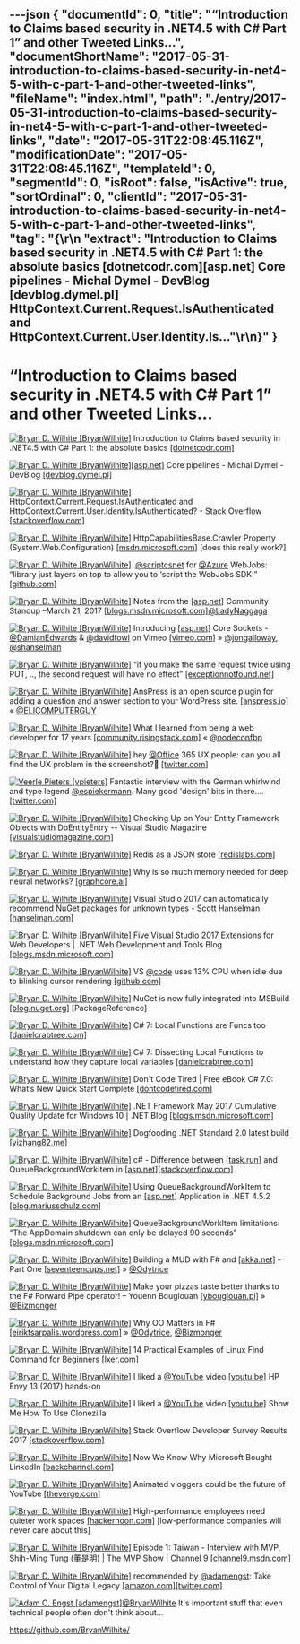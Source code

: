 ---json
{
  "documentId": 0,
  "title": "“Introduction to Claims based security in .NET4.5 with C# Part 1” and other Tweeted Links…",
  "documentShortName": "2017-05-31-introduction-to-claims-based-security-in-net4-5-with-c-part-1-and-other-tweeted-links",
  "fileName": "index.html",
  "path": "./entry/2017-05-31-introduction-to-claims-based-security-in-net4-5-with-c-part-1-and-other-tweeted-links",
  "date": "2017-05-31T22:08:45.116Z",
  "modificationDate": "2017-05-31T22:08:45.116Z",
  "templateId": 0,
  "segmentId": 0,
  "isRoot": false,
  "isActive": true,
  "sortOrdinal": 0,
  "clientId": "2017-05-31-introduction-to-claims-based-security-in-net4-5-with-c-part-1-and-other-tweeted-links",
  "tag": "{\r\n  \"extract\": \"Introduction to Claims based security in .NET4.5 with C# Part 1: the absolute basics [dotnetcodr.com][asp.net] Core pipelines - Michal Dymel - DevBlog [devblog.dymel.pl] HttpContext.Current.Request.IsAuthenticated and HttpContext.Current.User.Identity.Is...\"\r\n}"
}
---

# “Introduction to Claims based security in .NET4.5 with C# Part 1” and other Tweeted Links…

[<img alt="Bryan D. Wilhite [BryanWilhite]" src="https://songhay.blob.core.windows.net/shared-social-twitter/BryanWilhite.jpeg">](http://songhayblog.azurewebsites.net/ "Bryan D. Wilhite [BryanWilhite]") Introduction to Claims based security in .NET4.5 with C# Part 1: the absolute basics [[dotnetcodr.com]](https://dotnetcodr.com/2013/02/11/introduction-to-claims-based-security-in-net4-5-with-c-part-1/)

[<img alt="Bryan D. Wilhite [BryanWilhite]" src="https://songhay.blob.core.windows.net/shared-social-twitter/BryanWilhite.jpeg">](http://songhayblog.azurewebsites.net/ "Bryan D. Wilhite [BryanWilhite]")[[asp.net]](http://ASP.NET) Core pipelines - Michal Dymel - DevBlog [[devblog.dymel.pl]](https://devblog.dymel.pl/2017/03/20/asp-net-core-pipelines/)

[<img alt="Bryan D. Wilhite [BryanWilhite]" src="https://songhay.blob.core.windows.net/shared-social-twitter/BryanWilhite.jpeg">](http://songhayblog.azurewebsites.net/ "Bryan D. Wilhite [BryanWilhite]") HttpContext.Current.Request.IsAuthenticated and HttpContext.Current.User.Identity.IsAuthenticated? - Stack Overflow [[stackoverflow.com]](http://stackoverflow.com/questions/1379566/what-is-the-difference-between-httpcontext-current-request-isauthenticated-and-h)

[<img alt="Bryan D. Wilhite [BryanWilhite]" src="https://songhay.blob.core.windows.net/shared-social-twitter/BryanWilhite.jpeg">](http://songhayblog.azurewebsites.net/ "Bryan D. Wilhite [BryanWilhite]") HttpCapabilitiesBase.Crawler Property (System.Web.Configuration) [[msdn.microsoft.com]](https://msdn.microsoft.com/en-us/library/system.web.configuration.httpcapabilitiesbase.crawler(v=vs.110).aspx) [does this really work?]

[<img alt="Bryan D. Wilhite [BryanWilhite]" src="https://songhay.blob.core.windows.net/shared-social-twitter/BryanWilhite.jpeg">](http://songhayblog.azurewebsites.net/ "Bryan D. Wilhite [BryanWilhite]") .[@scriptcsnet](http://twitter.com/scriptcsnet) for [@Azure](http://twitter.com/Azure) WebJobs: “library just layers on top to allow you to ‘script the WebJobs SDK’” [[github.com]](https://github.com/Azure/azure-webjobs-sdk-script)

[<img alt="Bryan D. Wilhite [BryanWilhite]" src="https://songhay.blob.core.windows.net/shared-social-twitter/BryanWilhite.jpeg">](http://songhayblog.azurewebsites.net/ "Bryan D. Wilhite [BryanWilhite]") Notes from the [[asp.net]](http://ASP.NET) Community Standup –March 21, 2017 [[blogs.msdn.microsoft.com]](https://blogs.msdn.microsoft.com/webdev/2017/03/22/notes-from-the-asp-net-community-standup-march-21-2017/)[@LadyNaggaga](http://twitter.com/LadyNaggaga)

[<img alt="Bryan D. Wilhite [BryanWilhite]" src="https://songhay.blob.core.windows.net/shared-social-twitter/BryanWilhite.jpeg">](http://songhayblog.azurewebsites.net/ "Bryan D. Wilhite [BryanWilhite]") Introducing [[asp.net]](http://ASP.NET) Core Sockets - [@DamianEdwards](http://twitter.com/DamianEdwards) & [@davidfowl](http://twitter.com/davidfowl) on Vimeo [[vimeo.com]](https://vimeo.com/204078084) » [@jongalloway](http://twitter.com/jongalloway), [@shanselman](http://twitter.com/shanselman)

[<img alt="Bryan D. Wilhite [BryanWilhite]" src="https://songhay.blob.core.windows.net/shared-social-twitter/BryanWilhite.jpeg">](http://songhayblog.azurewebsites.net/ "Bryan D. Wilhite [BryanWilhite]") “if you make the same request twice using PUT, .., the second request will have no effect” [[exceptionnotfound.net]](https://www.exceptionnotfound.net/using-http-methods-correctly-in-asp-net-web-api/)

[<img alt="Bryan D. Wilhite [BryanWilhite]" src="https://songhay.blob.core.windows.net/shared-social-twitter/BryanWilhite.jpeg">](http://songhayblog.azurewebsites.net/ "Bryan D. Wilhite [BryanWilhite]") AnsPress is an open source plugin for adding a question and answer section to your WordPress site. [[anspress.io]](https://anspress.io/) « [@ELICOMPUTERGUY](http://twitter.com/ELICOMPUTERGUY)

[<img alt="Bryan D. Wilhite [BryanWilhite]" src="https://songhay.blob.core.windows.net/shared-social-twitter/BryanWilhite.jpeg">](http://songhayblog.azurewebsites.net/ "Bryan D. Wilhite [BryanWilhite]") What I learned from being a web developer for 17 years [[community.risingstack.com]](http://community.risingstack.com/ive-been-a-web-developer-for-17-years-and-this-is-what-i-learned-daniel-khan/) « [@nodeconfbp](http://twitter.com/nodeconfbp)

[<img alt="Bryan D. Wilhite [BryanWilhite]" src="https://songhay.blob.core.windows.net/shared-social-twitter/BryanWilhite.jpeg">](http://songhayblog.azurewebsites.net/ "Bryan D. Wilhite [BryanWilhite]") hey [@Office](http://twitter.com/Office) 365 UX people: can you all find the UX problem in the screenshot?😬 [[twitter.com]](https://twitter.com/BryanWilhite/status/868220243427995648/photo/1)

[<img alt="Veerle Pieters [vpieters]" src="https://songhay.blob.core.windows.net/shared-social-twitter/vpieters.png">](http://veerle.duoh.com/ "Veerle Pieters [vpieters]") Fantastic interview with the German whirlwind and type legend [@espiekermann](http://twitter.com/espiekermann). Many good 'design' bits in there.… [[twitter.com]](https://twitter.com/i/web/status/869450696214675456)

[<img alt="Bryan D. Wilhite [BryanWilhite]" src="https://songhay.blob.core.windows.net/shared-social-twitter/BryanWilhite.jpeg">](http://songhayblog.azurewebsites.net/ "Bryan D. Wilhite [BryanWilhite]") Checking Up on Your Entity Framework Objects with DbEntityEntry -- Visual Studio Magazine [[visualstudiomagazine.com]](https://visualstudiomagazine.com/articles/2017/03/01/check-ef-objects-dbentityentry.aspx)

[<img alt="Bryan D. Wilhite [BryanWilhite]" src="https://songhay.blob.core.windows.net/shared-social-twitter/BryanWilhite.jpeg">](http://songhayblog.azurewebsites.net/ "Bryan D. Wilhite [BryanWilhite]") Redis as a JSON store [[redislabs.com]](https://redislabs.com/blog/redis-as-a-json-store/)

[<img alt="Bryan D. Wilhite [BryanWilhite]" src="https://songhay.blob.core.windows.net/shared-social-twitter/BryanWilhite.jpeg">](http://songhayblog.azurewebsites.net/ "Bryan D. Wilhite [BryanWilhite]") Why is so much memory needed for deep neural networks? [[graphcore.ai]](https://www.graphcore.ai/blog/why-is-so-much-memory-needed-for-deep-neural-networks)

[<img alt="Bryan D. Wilhite [BryanWilhite]" src="https://songhay.blob.core.windows.net/shared-social-twitter/BryanWilhite.jpeg">](http://songhayblog.azurewebsites.net/ "Bryan D. Wilhite [BryanWilhite]") Visual Studio 2017 can automatically recommend NuGet packages for unknown types - Scott Hanselman [[hanselman.com]](https://www.hanselman.com/blog/VisualStudio2017CanAutomaticallyRecommendNuGetPackagesForUnknownTypes.aspx)

[<img alt="Bryan D. Wilhite [BryanWilhite]" src="https://songhay.blob.core.windows.net/shared-social-twitter/BryanWilhite.jpeg">](http://songhayblog.azurewebsites.net/ "Bryan D. Wilhite [BryanWilhite]") Five Visual Studio 2017 Extensions for Web Developers | .NET Web Development and Tools Blog [[blogs.msdn.microsoft.com]](https://blogs.msdn.microsoft.com/webdev/2017/03/21/five-visual-studio-2017-extensions-for-web-developers/)

[<img alt="Bryan D. Wilhite [BryanWilhite]" src="https://songhay.blob.core.windows.net/shared-social-twitter/BryanWilhite.jpeg">](http://songhayblog.azurewebsites.net/ "Bryan D. Wilhite [BryanWilhite]") VS [@code](http://twitter.com/code) uses 13% CPU when idle due to blinking cursor rendering [[github.com]](https://github.com/Microsoft/vscode/issues/22900)

[<img alt="Bryan D. Wilhite [BryanWilhite]" src="https://songhay.blob.core.windows.net/shared-social-twitter/BryanWilhite.jpeg">](http://songhayblog.azurewebsites.net/ "Bryan D. Wilhite [BryanWilhite]") NuGet is now fully integrated into MSBuild [[blog.nuget.org]](http://blog.nuget.org/20170316/NuGet-now-fully-integrated-into-MSBuild.html) [PackageReference]

[<img alt="Bryan D. Wilhite [BryanWilhite]" src="https://songhay.blob.core.windows.net/shared-social-twitter/BryanWilhite.jpeg">](http://songhayblog.azurewebsites.net/ "Bryan D. Wilhite [BryanWilhite]") C# 7: Local Functions are Funcs too [[danielcrabtree.com]](https://www.danielcrabtree.com/blog/84/c-sharp-7-local-functions-are-funcs-too)

[<img alt="Bryan D. Wilhite [BryanWilhite]" src="https://songhay.blob.core.windows.net/shared-social-twitter/BryanWilhite.jpeg">](http://songhayblog.azurewebsites.net/ "Bryan D. Wilhite [BryanWilhite]") C# 7: Dissecting Local Functions to understand how they capture local variables [[danielcrabtree.com]](https://www.danielcrabtree.com/blog/73/c-sharp-7-dissecting-local-functions-to-understand-how-they-capture-local-variables)

[<img alt="Bryan D. Wilhite [BryanWilhite]" src="https://songhay.blob.core.windows.net/shared-social-twitter/BryanWilhite.jpeg">](http://songhayblog.azurewebsites.net/ "Bryan D. Wilhite [BryanWilhite]") Don't Code Tired | Free eBook C# 7.0: What’s New Quick Start Complete [[dontcodetired.com]](http://dontcodetired.com/blog/post/Free-eBook-C-70-Whats-New-Quick-Start-Complete)

[<img alt="Bryan D. Wilhite [BryanWilhite]" src="https://songhay.blob.core.windows.net/shared-social-twitter/BryanWilhite.jpeg">](http://songhayblog.azurewebsites.net/ "Bryan D. Wilhite [BryanWilhite]") .NET Framework May 2017 Cumulative Quality Update for Windows 10 | .NET Blog [[blogs.msdn.microsoft.com]](https://blogs.msdn.microsoft.com/dotnet/2017/05/26/net-framework-may-2017-cumulative-quality-update-for-windows-10/)

[<img alt="Bryan D. Wilhite [BryanWilhite]" src="https://songhay.blob.core.windows.net/shared-social-twitter/BryanWilhite.jpeg">](http://songhayblog.azurewebsites.net/ "Bryan D. Wilhite [BryanWilhite]") Dogfooding .NET Standard 2.0 latest build [[yizhang82.me]](http://yizhang82.me/dogfooding-netstandard-2)

[<img alt="Bryan D. Wilhite [BryanWilhite]" src="https://songhay.blob.core.windows.net/shared-social-twitter/BryanWilhite.jpeg">](http://songhayblog.azurewebsites.net/ "Bryan D. Wilhite [BryanWilhite]") c# - Difference between [[task.run]](http://Task.Run) and QueueBackgroundWorkItem in [[asp.net]](http://Asp.Net)[[stackoverflow.com]](http://stackoverflow.com/questions/29938522/difference-between-task-run-and-queuebackgroundworkitem-in-asp-net)

[<img alt="Bryan D. Wilhite [BryanWilhite]" src="https://songhay.blob.core.windows.net/shared-social-twitter/BryanWilhite.jpeg">](http://songhayblog.azurewebsites.net/ "Bryan D. Wilhite [BryanWilhite]") Using QueueBackgroundWorkItem to Schedule Background Jobs from an [[asp.net]](http://ASP.NET) Application in .NET 4.5.2 [[blog.mariusschulz.com]](https://blog.mariusschulz.com/2014/05/07/scheduling-background-jobs-from-an-asp-net-application-in-net-4-5-2)

[<img alt="Bryan D. Wilhite [BryanWilhite]" src="https://songhay.blob.core.windows.net/shared-social-twitter/BryanWilhite.jpeg">](http://songhayblog.azurewebsites.net/ "Bryan D. Wilhite [BryanWilhite]") QueueBackgroundWorkItem limitations: “The AppDomain shutdown can only be delayed 90 seconds” [[blogs.msdn.microsoft.com]](https://blogs.msdn.microsoft.com/webdev/2014/06/04/queuebackgroundworkitem-to-reliably-schedule-and-run-background-processes-in-asp-net/)

[<img alt="Bryan D. Wilhite [BryanWilhite]" src="https://songhay.blob.core.windows.net/shared-social-twitter/BryanWilhite.jpeg">](http://songhayblog.azurewebsites.net/ "Bryan D. Wilhite [BryanWilhite]") Building a MUD with F# and [[akka.net]](http://Akka.NET) - Part One [[seventeencups.net]](https://www.seventeencups.net/building-a-mud-with-f-sharp-and-akka-net-part-one/) » [@Odytrice](http://twitter.com/Odytrice)

[<img alt="Bryan D. Wilhite [BryanWilhite]" src="https://songhay.blob.core.windows.net/shared-social-twitter/BryanWilhite.jpeg">](http://songhayblog.azurewebsites.net/ "Bryan D. Wilhite [BryanWilhite]") Make your pizzas taste better thanks to the F# Forward Pipe operator! – Youenn Bouglouan [[ybouglouan.pl]](http://www.ybouglouan.pl/2017/03/make-your-pizzas-taste-better-thanks-to-the-fsharp-forward-pipe-operator/) » [@Bizmonger](http://twitter.com/Bizmonger)

[<img alt="Bryan D. Wilhite [BryanWilhite]" src="https://songhay.blob.core.windows.net/shared-social-twitter/BryanWilhite.jpeg">](http://songhayblog.azurewebsites.net/ "Bryan D. Wilhite [BryanWilhite]") Why OO Matters in F# [[eiriktsarpalis.wordpress.com]](https://eiriktsarpalis.wordpress.com/2017/03/20/why-oo-matters-in-f/) » [@Odytrice](http://twitter.com/Odytrice), [@Bizmonger](http://twitter.com/Bizmonger)

[<img alt="Bryan D. Wilhite [BryanWilhite]" src="https://songhay.blob.core.windows.net/shared-social-twitter/BryanWilhite.jpeg">](http://songhayblog.azurewebsites.net/ "Bryan D. Wilhite [BryanWilhite]") 14 Practical Examples of Linux Find Command for Beginners [[lxer.com]](http://lxer.com/module/newswire/ext_link.php?rid=240419)

[<img alt="Bryan D. Wilhite [BryanWilhite]" src="https://songhay.blob.core.windows.net/shared-social-twitter/BryanWilhite.jpeg">](http://songhayblog.azurewebsites.net/ "Bryan D. Wilhite [BryanWilhite]") I liked a [@YouTube](http://twitter.com/YouTube) video [[youtu.be]](http://youtu.be/er1ZGy3ITfQ?a) HP Envy 13 (2017) hands-on

[<img alt="Bryan D. Wilhite [BryanWilhite]" src="https://songhay.blob.core.windows.net/shared-social-twitter/BryanWilhite.jpeg">](http://songhayblog.azurewebsites.net/ "Bryan D. Wilhite [BryanWilhite]") I liked a [@YouTube](http://twitter.com/YouTube) video [[youtu.be]](http://youtu.be/kFU-eG8UaTM?a) Show Me How To Use Clonezilla

[<img alt="Bryan D. Wilhite [BryanWilhite]" src="https://songhay.blob.core.windows.net/shared-social-twitter/BryanWilhite.jpeg">](http://songhayblog.azurewebsites.net/ "Bryan D. Wilhite [BryanWilhite]") Stack Overflow Developer Survey Results 2017 [[stackoverflow.com]](http://stackoverflow.com/insights/survey/2017/)

[<img alt="Bryan D. Wilhite [BryanWilhite]" src="https://songhay.blob.core.windows.net/shared-social-twitter/BryanWilhite.jpeg">](http://songhayblog.azurewebsites.net/ "Bryan D. Wilhite [BryanWilhite]") Now We Know Why Microsoft Bought LinkedIn [[backchannel.com]](https://backchannel.com/now-we-know-why-microsoft-bought-linkedin-dad742b3dd87#.16oew9rjg)

[<img alt="Bryan D. Wilhite [BryanWilhite]" src="https://songhay.blob.core.windows.net/shared-social-twitter/BryanWilhite.jpeg">](http://songhayblog.azurewebsites.net/ "Bryan D. Wilhite [BryanWilhite]") Animated vloggers could be the future of YouTube [[theverge.com]](http://www.theverge.com/2017/3/21/14994816/animated-vlogger-ai-kizuna-youtube-lets-play)

[<img alt="Bryan D. Wilhite [BryanWilhite]" src="https://songhay.blob.core.windows.net/shared-social-twitter/BryanWilhite.jpeg">](http://songhayblog.azurewebsites.net/ "Bryan D. Wilhite [BryanWilhite]") High-performance employees need quieter work spaces [[hackernoon.com]](http://hackernoon.com/58-of-high-performance-employees-say-they-need-more-quiet-work-spaces-4381241a6453#.767o5aq6p) [low-performance companies will never care about this]

[<img alt="Bryan D. Wilhite [BryanWilhite]" src="https://songhay.blob.core.windows.net/shared-social-twitter/BryanWilhite.jpeg">](http://songhayblog.azurewebsites.net/ "Bryan D. Wilhite [BryanWilhite]") Episode 1: Taiwan - Interview with MVP, Shih-Ming Tung (董是明) | The MVP Show | Channel 9 [[channel9.msdn.com]](https://channel9.msdn.com/Shows/MVP-Show/Episode-1-Taiwan-Interview-with-MVP-Shih-Ming-Tung)

[<img alt="Bryan D. Wilhite [BryanWilhite]" src="https://songhay.blob.core.windows.net/shared-social-twitter/BryanWilhite.jpeg">](http://songhayblog.azurewebsites.net/ "Bryan D. Wilhite [BryanWilhite]") recommended by [@adamengst](http://twitter.com/adamengst): Take Control of Your Digital Legacy [[amazon.com]](https://www.amazon.com/Take-Control-Your-Digital-Legacy-ebook/dp/B06WLJ31HW%3FSubscriptionId%3D1SW6D7X6ZXXR92KVX0G2%26tag%3Dthekintespacec00%26linkCode%3Dxm2%26camp%3D2025%26creative%3D165953%26creativeASIN%3DB06WLJ31HW)[[twitter.com]](https://twitter.com/BryanWilhite/status/869133773530648577/photo/1)

[<img alt="Adam C. Engst [adamengst]" src="https://songhay.blob.core.windows.net/shared-social-twitter/adamengst.jpg">](http://tidbits.com/adam/ "Adam C. Engst [adamengst]")[@BryanWilhite](http://twitter.com/BryanWilhite) It's important stuff that even technical people often don't think about...

<https://github.com/BryanWilhite/>

